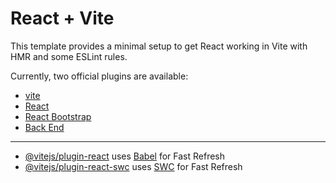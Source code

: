 # React + Vite

This template provides a minimal setup to get React working in Vite with HMR and some ESLint rules.

Currently, two official plugins are available:

- [vite](https://vite.dev/)
- [React](https://react.dev/learn)
- [React Bootstrap](https://react-bootstrap.netlify.app/)
- [Back End](https://appwrite.io/)
---
- [@vitejs/plugin-react](https://github.com/vitejs/vite-plugin-react/blob/main/packages/plugin-react/README.md) uses [Babel](https://babeljs.io/) for Fast Refresh
- [@vitejs/plugin-react-swc](https://github.com/vitejs/vite-plugin-react-swc) uses [SWC](https://swc.rs/) for Fast Refresh
